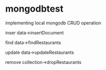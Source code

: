 # mongodbtest
implementing local mongodb CRUD operation  

inser data->insertDocument  

find data->findRestaurants  

update data->updateRestaurants  

remove collection->dropRestaurants  

